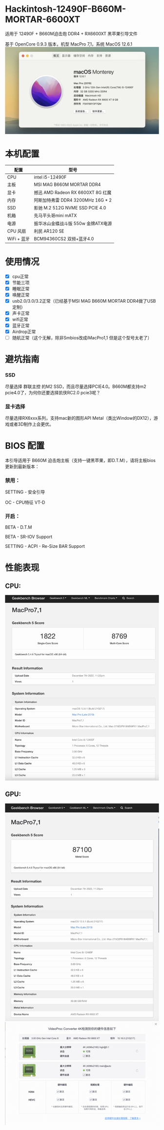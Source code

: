 # Hackintosh-12490F-B660M-MORTAR-6600XT

适用于 12490F + B660M迫击炮 DDR4 + RX6600XT 黑苹果引导文件

基于 OpenCore 0.9.3 版本，机型 MacPro 7,1，系统 MacOS 12.6.1
![image](./images/system.png)

# 本机配置

| 配置        | 型号                                                   |
|-----------|------------------------------------------------------|
| CPU       | intel i5-12490F                   |
| 主板        | MSI MAG B660M MORTAR DDR4   |
| 显卡        | 撼迅 AMD Radeon RX 6600XT 8G 红魔 |
| 内存        | 阿斯加特弗雷 DDR4 3200MHz 16G * 2   |
| SSD       |  影驰 M.2 512G NVME SSD PCIE 4.0         |
| 机箱        | 先马平头哥mini mATX           |
| 电源        | 振华冰山金蝶战斗版 550w 金牌ATX电源          |
| CPU 风扇    | 利民 AR120 SE                                          |
| WiFi + 蓝牙 | BCM94360CS2 双频+蓝牙4.0       |


# 使用情况
- [x] cpu正常
- [x] 节能三项
- [x] 睡眠正常
- [x] 唤醒正常
- [x] usb2.0/3.0/3.2正常（已经基于MSI MAG B660M MORTAR DDR4做了USB定制）
- [x] 声卡正常
- [x] wifi正常
- [x] 蓝牙正常
- [x] Airdrop正常
- [ ] 随航正常（这个无解，除非Smbios改成iMacPro1,1 但是这个型号太老了）

# 避坑指南
### SSD
尽量选择 群联主控 的M2 SSD，而且尽量选择PCIE4.0。B660M都支持m2 pcie4.0了，为何你还要选择凯侠RC2.0 pcie3呢？

### 显卡选择
尽量选择RX6xxx系列，支持mac新的图形API Metal（类比Window的DX12），游戏或者3D制作上会更优。

# BIOS 配置

本引导适用于 B660M 迫击炮主板（支持一键黑苹果，即D.T.M），请将主板bios更新到最新版本：
### 禁用：

SETTING - 安全引导

OC - CPU特征 VT-D

### 开启：

BETA - D.T.M

BETA - SR-IOV Support

SETTING - ACPI - Re-Size BAR Support

# 性能表现
## CPU:
![image](./images/geekbanch-cpu.png)

## GPU:
![image](./images/geekbanch-gpu.png)
![image](./images/gpu.png)
